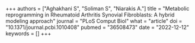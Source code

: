 +++
authors = ["Aghakhani S", "Soliman S", "Niarakis A."]
title = "Metabolic reprogramming in Rheumatoid Arthritis Synovial Fibroblasts: A hybrid modeling approach"
journal = "PLoS Comput Biol"
what = "article"
doi = "10.1371/journal.pcbi.1010408"
pubmed = "36508473"
date = "2022-12-12"
keywords = []
+++

